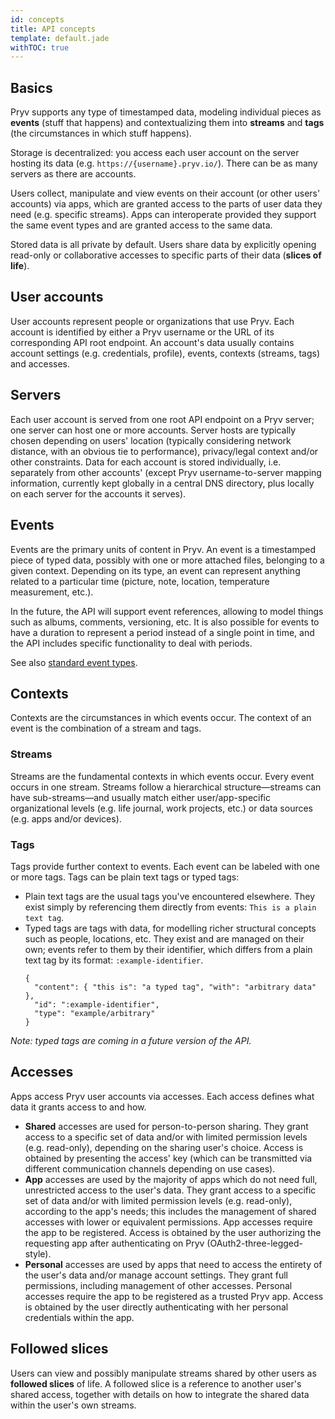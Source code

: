 ```yaml
---
id: concepts
title: API concepts
template: default.jade
withTOC: true
---
```



## Basics

Pryv supports any type of timestamped data, modeling individual pieces as **events** (stuff that happens) and contextualizing them into **streams** and **tags** (the circumstances in which stuff happens).

Storage is decentralized: you access each user account on the server hosting its data (e.g. `https://{username}.pryv.io/`). There can be as many servers as there are accounts.

Users collect, manipulate and view events on their account (or other users' accounts) via apps, which are granted access to the parts of user data they need (e.g. specific streams). Apps can interoperate provided they support the same event types and are granted access to the same data.

Stored data is all private by default. Users share data by explicitly opening read-only or collaborative accesses to specific parts of their data (**slices of life**).


## User accounts

User accounts represent people or organizations that use Pryv. Each account is identified by either a Pryv username or the URL of its corresponding API root endpoint. An account's data usually contains account settings (e.g. credentials, profile), events, contexts (streams, tags) and accesses.


## Servers

Each user account is served from one root API endpoint on a Pryv server; one server can host one or more accounts.
Server hosts are typically chosen depending on users' location (typically considering network distance, with an obvious tie to performance), privacy/legal context and/or other constraints. Data for each account is stored individually, i.e. separately from other accounts' (except Pryv username-to-server mapping information, currently kept globally in a central DNS directory, plus locally on each server for the accounts it serves).


## Events

Events are the primary units of content in Pryv. An event is a timestamped piece of typed data, possibly with one or more attached files, belonging to a given context. Depending on its type, an event can represent anything related to a particular time (picture, note, location, temperature measurement, etc.).

In the future, the API will support event references, allowing to model things such as albums, comments, versioning, etc. It is also possible for events to have a duration to represent a period instead of a single point in time, and the API includes specific functionality to deal with periods.

See also [standard event types](/event-types/#directory).


## Contexts

Contexts are the circumstances in which events occur. The context of an event is the combination of a stream and tags.


### Streams

Streams are the fundamental contexts in which events occur. Every event occurs in one stream. Streams follow a hierarchical structure—streams can have sub-streams—and usually match either user/app-specific organizational levels (e.g. life journal, work projects, etc.) or data sources (e.g. apps and/or devices).

<!-- TODO: See also [standard streams](/standard-structure/). -->


### Tags

Tags provide further context to events. Each event can be labeled with one or more tags. Tags can be plain text tags or typed tags:

- Plain text tags are the usual tags you've encountered elsewhere. They exist simply by referencing them directly from events: `This is a plain text tag`.
- Typed tags are tags with data, for modelling richer structural concepts such as people, locations, etc. They exist and are managed on their own; events refer to them by their identifier, which differs from a plain text tag by its format: `:example-identifier`.
  ```
  {
    "content": { "this is": "a typed tag", "with": "arbitrary data" },
    "id": ":example-identifier",
    "type": "example/arbitrary"
  }
  ```

*Note: typed tags are coming in a future version of the API.*

<!-- TODO: See also [standard tag types](#TODO). -->


## Accesses

Apps access Pryv user accounts via accesses. Each access defines what data it grants access to and how.

- **Shared** accesses are used for person-to-person sharing. They grant access to a specific set of data and/or with limited permission levels (e.g. read-only), depending on the sharing user's choice. Access is obtained by presenting the access' key (which can be transmitted via different communication channels depending on use cases).
- **App** accesses are used by the majority of apps which do not need full, unrestricted access to the user's data. They grant access to a specific set of data and/or with limited permission levels (e.g. read-only), according to the app's needs; this includes the management of shared accesses with lower or equivalent permissions. App accesses require the app to be registered. Access is obtained by the user authorizing the requesting app after authenticating on Pryv (OAuth2-three-legged-style).
- **Personal** accesses are used by apps that need to access the entirety of the user's data and/or manage account settings. They grant full permissions, including management of other accesses. Personal accesses require the app to be registered as a trusted Pryv app. Access is obtained by the user directly authenticating with her personal credentials within the app.

<!-- TODO: See also [registering your app](#TODO). -->


## Followed slices

Users can view and possibly manipulate streams shared by other users as **followed slices** of life. A followed slice is a reference to another user's shared access, together with details on how to integrate the shared data within the user's own streams.

